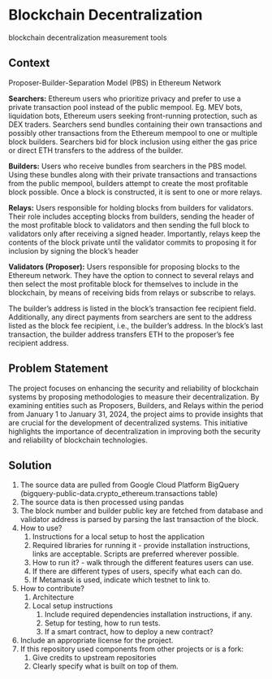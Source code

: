 # Blockchain Decentralization

blockchain decentralization measurement tools

## Context
Proposer-Builder-Separation Model (PBS) in Ethereum Network

**Searchers:** Ethereum users who prioritize privacy and prefer to use a private transaction pool instead of the public mempool. 
Eg. MEV bots, liquidation bots, Ethereum users seeking front-running protection, such as DEX traders. 
Searchers send bundles containing their own transactions and possibly other  transactions from the Ethereum mempool to one or multiple block builders. Searchers bid for block inclusion using either the gas price or direct ETH transfers to the address of the builder.

**Builders:** Users who receive bundles from searchers in the PBS model. Using these bundles along with their private transactions and transactions from the public mempool, builders attempt to create the most profitable block possible. Once a block is constructed, it is sent to one or more relays.

**Relays:** Users responsible for holding blocks from builders for validators. Their role includes accepting blocks from builders, sending the header of the most profitable block to validators and then sending the full block to validators only after receiving a signed header. Importantly, relays keep the contents of the block private until the validator commits to proposing it for inclusion by signing the block’s header

**Validators (Proposer):** Users responsible for proposing blocks to the Ethereum network. They have the option to connect to several relays and then select the most profitable block for themselves to include in the blockchain, by means of receiving bids from relays or subscribe to relays.

The builder’s address is listed in the block’s transaction fee recipient field. Additionally, any direct payments from searchers are sent to the address listed as the block fee recipient, i.e., the builder’s address. 
In the block’s last transaction, the builder address transfers ETH to the proposer’s fee recipient address. 


## Problem Statement
The project focuses on enhancing the security and reliability of blockchain systems by proposing methodologies to measure their decentralization. By examining entities such as Proposers, Builders, and Relays within the period from January 1 to January 31, 2024, the project aims to provide insights that are crucial for the development of decentralized systems. This initiative highlights the importance of decentralization in improving both the security and reliability of blockchain technologies.
## Solution
   1. The source data are pulled from Google Cloud Platform BigQuery (bigquery-public-data.crypto_ethereum.transactions table)
   2. The source data is then processed using pandas
   3. The block number and builder public key are fetched from database and validator address is parsed by parsing the last transaction of the block.
5. How to use?
    1. Instructions for a local setup to host the application
    2. Required libraries for running it - provide installation instructions, links are acceptable. Scripts are preferred wherever possible.
    3. How to run it? - walk through the different features users can use.
    4. If there are different types of users, specify what each can do.
    5. If Metamask is used, indicate which testnet to link to.
6. How to contribute?
    1. Architecture
    2. Local setup instructions
        1. Include required dependencies installation instructions, if any.
        2. Setup for testing, how to run tests.
        3. If a smart contract, how to deploy a new contract?
7. Include an appropriate license for the project.
8. If this repository used components from other projects or is a fork:
    1. Give credits to upstream repositories
    2. Clearly specify what is built on top of them.
